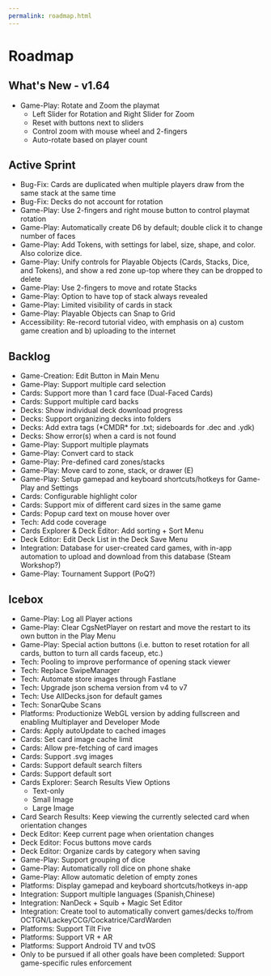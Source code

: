 ```yaml
---
permalink: roadmap.html
---
```


# Roadmap

## What's New - v1.64
- Game-Play: Rotate and Zoom the playmat
  - Left Slider for Rotation and Right Slider for Zoom
  - Reset with buttons next to sliders 
  - Control zoom with mouse wheel and 2-fingers
  - Auto-rotate based on player count

## Active Sprint
- Bug-Fix: Cards are duplicated when multiple players draw from the same stack at the same time
- Bug-Fix: Decks do not account for rotation
- Game-Play: Use 2-fingers and right mouse button to control playmat rotation
- Game-Play: Automatically create D6 by default; double click it to change number of faces
- Game-Play: Add Tokens, with settings for label, size, shape, and color. Also colorize dice.
- Game-Play: Unify controls for Playable Objects (Cards, Stacks, Dice, and Tokens), and show a red zone up-top where they can be dropped to delete
- Game-Play: Use 2-fingers to move and rotate Stacks
- Game-Play: Option to have top of stack always revealed
- Game-Play: Limited visibility of cards in stack
- Game-Play: Playable Objects can Snap to Grid
- Accessibility: Re-record tutorial video, with emphasis on a) custom game creation and b) uploading to the internet

## Backlog
- Game-Creation: Edit Button in Main Menu
- Game-Play: Support multiple card selection
- Cards: Support more than 1 card face (Dual-Faced Cards)
- Cards: Support multiple card backs
- Decks: Show individual deck download progress
- Decks: Support organizing decks into folders
- Decks: Add extra tags (\*CMDR\* for .txt; sideboards for .dec and .ydk) 
- Decks: Show error(s) when a card is not found
- Game-Play: Support multiple playmats
- Game-Play: Convert card to stack
- Game-Play: Pre-defined card zones/stacks
- Game-Play: Move card to zone, stack, or drawer (E)
- Game-Play: Setup gamepad and keyboard shortcuts/hotkeys for Game-Play and Settings
- Cards: Configurable highlight color
- Cards: Support mix of different card sizes in the same game
- Cards: Popup card text on mouse hover over
- Tech: Add code coverage
- Cards Explorer & Deck Editor: Add sorting + Sort Menu
- Deck Editor: Edit Deck List in the Deck Save Menu
- Integration: Database for user-created card games, with in-app automation to upload and download from this database (Steam Workshop?)
- Game-Play: Tournament Support (PoQ?)

## Icebox
- Game-Play: Log all Player actions
- Game-Play: Clear CgsNetPlayer on restart and move the restart to its own button in the Play Menu
- Game-Play: Special action buttons (i.e. button to reset rotation for all cards, button to turn all cards faceup, etc.)
- Tech: Pooling to improve performance of opening stack viewer
- Tech: Replace SwipeManager
- Tech: Automate store images through Fastlane
- Tech: Upgrade json schema version from v4 to v7
- Tech: Use AllDecks.json for default games
- Tech: SonarQube Scans
- Platforms: Productionize WebGL version by adding fullscreen and enabling Multiplayer and Developer Mode
- Cards: Apply autoUpdate to cached images
- Cards: Set card image cache limit
- Cards: Allow pre-fetching of card images
- Cards: Support .svg images
- Cards: Support default search filters
- Cards: Support default sort
- Cards Explorer: Search Results View Options
  - Text-only
  - Small Image
  - Large Image
- Card Search Results: Keep viewing the currently selected card when orientation changes
- Deck Editor: Keep current page when orientation changes
- Deck Editor: Focus buttons move cards
- Deck Editor: Organize cards by category when saving
- Game-Play: Support grouping of dice
- Game-Play: Automatically roll dice on phone shake
- Game-Play: Allow automatic deletion of empty zones
- Platforms: Display gamepad and keyboard shortcuts/hotkeys in-app
- Integration: Support multiple languages (Spanish,Chinese)
- Integration: NanDeck + Squib + Magic Set Editor
- Integration: Create tool to automatically convert games/decks to/from OCTGN/LackeyCCG/Cockatrice/CardWarden
- Platforms: Support Tilt Five
- Platforms: Support VR + AR
- Platforms: Support Android TV and tvOS
- Only to be pursued if all other goals have been completed: Support game-specific rules enforcement
